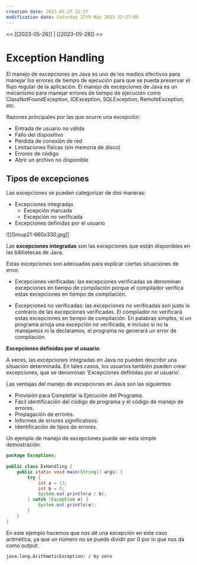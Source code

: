 ```yaml
---
creation date: 2023-05-27 22:27
modification date: Saturday 27th May 2023 22:27:05
---
```


<< [[2023-05-26]] | [[2023-05-28]] >>

# Exception Handling

El manejo de excepciones en Java es uno de los medios efectivos para manejar los errores de tiempo de ejecución para que se pueda preservar el flujo regular de la aplicación.  El manejo de excepciones de Java es un mecanismo para manejar errores de tiempo de ejecución como ClassNotFoundException, IOException, SQLException, RemoteException, etc.

Razones principales por las que ocurre una excepción:

- Entrada de usuario no válida
- Fallo del dispositivo
- Pérdida de conexión de red
- Limitaciones físicas (sin memoria de disco)
- Errores de código
- Abrir un archivo no disponible

## Tipos de excepciones


Las excepciones se pueden categorizar de dos maneras:
- Excepciones integradas 
	- Excepción marcada 
	- Excepción no verificada 
- Excepciones definidas por el usuario

![[Group21-660x330.jpg]]


Las **excepciones integradas** son las excepciones que están disponibles en las bibliotecas de Java.  

Estas excepciones son adecuadas para explicar ciertas situaciones de error.

- Excepciones verificadas: las excepciones verificadas se denominan excepciones en tiempo de compilación porque el compilador verifica estas excepciones en tiempo de compilación.
     
- Excepciones no verificadas: las excepciones no verificadas son justo lo contrario de las excepciones verificadas.  El compilador no verificará estas excepciones en tiempo de compilación.  En palabras simples, si un programa arroja una excepción no verificada, e incluso si no la manejamos ni la declaramos, el programa no generará un error de compilación.

**Excepciones definidas por el usuario**:

 A veces, las excepciones integradas en Java no pueden describir una situación determinada.  En tales casos, los usuarios también pueden crear excepciones, que se denominan 'Excepciones definidas por el usuario'. 

 Las ventajas del manejo de excepciones en Java son las siguientes:

- Provisión para Completar la Ejecución del Programa.
- Fácil identificación del código de programa y el código de manejo de errores.
- Propagación de errores.
- Informes de errores significativos.
- Identificación de tipos de errores.

Un ejemplo de manejo de excepciones puede ser esta simple demostración.

```Java
package Exceptions;  
  
public class ExHandling {  
    public static void main(String[] args) {  
        try {  
            int a = 13;  
            int b = 0;  
            System.out.println(a / b);  
        } catch (Exception e) {  
            System.out.println(e);  
        }  
    }  
}
```

En este ejemplo hacemos que nos dé una excepción en este caso aritmética, ya que un número no se puede dividir por 0 por lo que nos da como output:

```Shell
java.lang.ArithmeticException: / by zero
```


